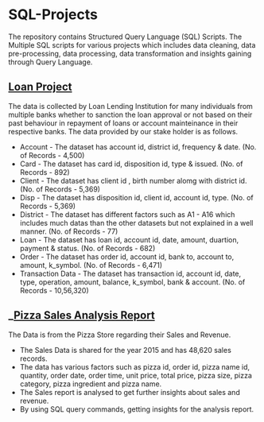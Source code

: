 # SQL-Projects
The repository contains Structured Query Language (SQL) Scripts. The Multiple SQL scripts for various projects which includes data cleaning, data pre-processing, data processing, data transformation and insights gaining through Query Language.
## [Loan Project](Loan%20Project)
The data is collected by Loan Lending Institution for many individuals from multiple banks whether to sanction the loan approval or not based on their past behaviour in repayment of loans or account mainteinance in their respective banks. The data provided by our stake holder is as follows.
* Account - The dataset has account id, district id, frequency & date. (No. of Records - 4,500) 
* Card - The dataset has card id, disposition id, type & issued. (No. of Records - 892)
* Client - The dataset has client id , birth number alomg with district id. (No. of Records - 5,369)
* Disp - The dataset has disposition id, client id, account id, type. (No. of Records - 5,369)
* District - The dataset has different factors such as A1 - A16 which includes much datas than the other datasets but not explained in a well manner. (No. of Records - 77)
* Loan - The dataset has loan id, account id, date, amount, duartion, payment & status. (No. of Records - 682)
* Order - The dataset has order id, account id, bank to, account to, amount, k_symbol. (No. of Records - 6,471)
* Transaction Data - The dataset has transaction id, account id, date, type, operation, amount, balance, k_symbol, bank & account. (No. of Records - 10,56,320)
## _[Pizza Sales Analysis Report](Pizza%20Sales%20Analysis%20Project)
The Data is from the Pizza Store regarding their Sales and Revenue.
 * The Sales Data is shared for the year 2015 and has 48,620 sales records.
 * The data has various factors such as pizza id, order id, pizza name id, quantity, order date, order time, unit price, total price, pizza size, pizza category, pizza ingredient and pizza name.
 * The Sales report is analysed to get further insights about sales and revenue.
 * By using SQL query commands, getting insights for the analysis report.
